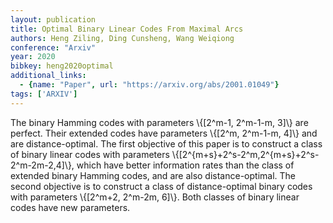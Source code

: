 ```yaml
---
layout: publication
title: Optimal Binary Linear Codes From Maximal Arcs
authors: Heng Ziling, Ding Cunsheng, Wang Weiqiong
conference: "Arxiv"
year: 2020
bibkey: heng2020optimal
additional_links:
  - {name: "Paper", url: "https://arxiv.org/abs/2001.01049"}
tags: ['ARXIV']
---
```

The binary Hamming codes with parameters \\{[2^m-1, 2^m-1-m, 3]\\} are perfect.
Their extended codes have parameters \\{[2^m, 2^m-1-m, 4]\\} and are
distance-optimal. The first objective of this paper is to construct a class of
binary linear codes with parameters \\{[2^\{m+s\}+2^s-2^m,2^\{m+s\}+2^s-2^m-2m-2,4]\\},
which have better information rates than the class of extended binary Hamming
codes, and are also distance-optimal. The second objective is to construct a
class of distance-optimal binary codes with parameters \\{[2^m+2, 2^m-2m, 6]\\}.
Both classes of binary linear codes have new parameters.
